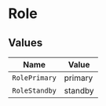 # Role


## Values

| Name          | Value         |
| ------------- | ------------- |
| `RolePrimary` | primary       |
| `RoleStandby` | standby       |